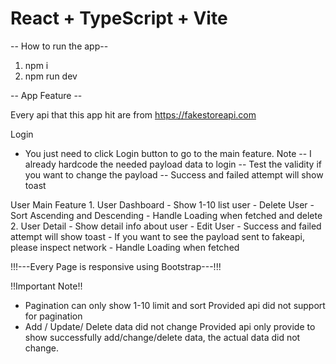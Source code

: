# React + TypeScript + Vite

-- How to run the app--
1. npm i
2. npm run dev

-- App Feature --

Every api that this app hit are from https://fakestoreapi.com

Login
- You just need to click Login button to go to the main feature.
 Note
    -- I already hardcode the needed payload data to login
    -- Test the validity if you want to change the payload
    -- Success and failed attempt will show toast

User
  Main Feature
    1. User Dashboard
      - Show 1-10 list user
      - Delete User
      - Sort Ascending and Descending
      - Handle Loading when fetched and delete
    2. User Detail
      - Show detail info about user
      - Edit User
      - Success and failed attempt will show toast
      - If you want to see the payload sent to fakeapi, please inspect network
      - Handle Loading when fetched

!!!---Every Page is responsive using Bootstrap---!!!

!!Important Note!!
- Pagination can only show 1-10 limit and sort
  Provided api did not support for pagination
- Add / Update/ Delete data did not change
  Provided api only provide to show successfully add/change/delete data, the actual data did not change.



